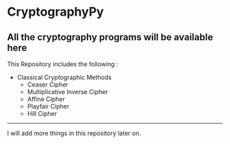 # CryptographyPy
## All the cryptography programs will be available here
This Repository includes the following :
- Classical Cryptographic Methods
  * Ceaser Cipher
  * Multiplicative Inverse Cipher
  * Affine Cipher
  * Playfair Cipher
  * Hill Cipher
<hr>
I will add more things in this repository later on.

